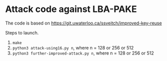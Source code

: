 # Attack code against LBA-PAKE
The code is based on <https://git.uwaterloo.ca/ssveitch/improved-key-reuse>

Steps to launch.
1. `make` 
2. `python3 attack-using16.py n`, where n = 128 or 256 or 512
2. `python3 further-improved-attack.py n`, where n = 128 or 256 or 512
